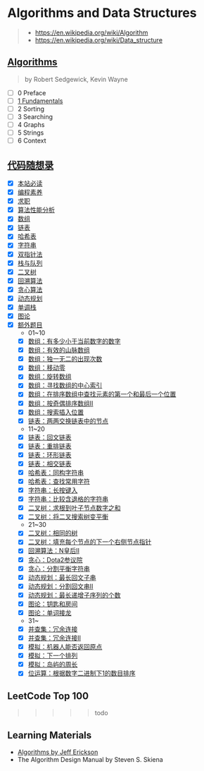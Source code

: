 # Algorithms and Data Structures

> - <https://en.wikipedia.org/wiki/Algorithm>
> - <https://en.wikipedia.org/wiki/Data_structure>

## [Algorithms](https://www.goodreads.com/book/show/10803540-algorithms)

> by Robert Sedgewick, Kevin Wayne

- [ ] 0 Preface
- [ ] [1 Fundamentals](fundamentals)
- [ ] 2 Sorting
- [ ] 3 Searching
- [ ] 4 Graphs
- [ ] 5 Strings
- [ ] 6 Context

## [代码随想录](https://github.com/youngyangyang04/leetcode-master)

- [x] [本站必读](https://programmercarl.com/)
- [x] [编程素养](https://programmercarl.com/%E5%89%8D%E5%BA%8F/%E4%BB%A3%E7%A0%81%E9%A3%8E%E6%A0%BC.html)
- [x] [求职](https://programmercarl.com/%E5%89%8D%E5%BA%8F/%E7%A8%8B%E5%BA%8F%E5%91%98%E7%AE%80%E5%8E%86.html)
- [x] [算法性能分析](fundamentals/analysis_of_algorithms.md)
- [x] [数组](./array.md)
- [x] [链表](./linked_list.md)
- [x] [哈希表](./hash_table.md)
- [x] [字符串](./string.md)
- [x] [双指针法](./two_pointers.md)
- [x] [栈与队列](./stack_queue.md)
- [x] [二叉树](./tree.md)
- [x] [回溯算法](./backtracking.md)
- [x] [贪心算法](./greedy.md)
- [x] [动态规划](./dynamic_programming.md)
- [x] [单调栈](./monotone_stack.md)
- [x] [图论](./graph.md)
- [x] [额外题目](https://programmercarl.com/other/ewaishuoming.html)
  - 01~10
  - [x] [数组：有多少小于当前数字的数字](https://programmercarl.com/1365.%E6%9C%89%E5%A4%9A%E5%B0%91%E5%B0%8F%E4%BA%8E%E5%BD%93%E5%89%8D%E6%95%B0%E5%AD%97%E7%9A%84%E6%95%B0%E5%AD%97.html)
  - [x] [数组：有效的山脉数组](https://programmercarl.com/0941.%E6%9C%89%E6%95%88%E7%9A%84%E5%B1%B1%E8%84%89%E6%95%B0%E7%BB%84.html)
  - [x] [数组：独一无二的出现次数](https://programmercarl.com/1207.%E7%8B%AC%E4%B8%80%E6%97%A0%E4%BA%8C%E7%9A%84%E5%87%BA%E7%8E%B0%E6%AC%A1%E6%95%B0.html)
  - [x] [数组：移动零](https://programmercarl.com/0283.%E7%A7%BB%E5%8A%A8%E9%9B%B6.html)
  - [x] [数组：旋转数组](https://programmercarl.com/0189.%E6%97%8B%E8%BD%AC%E6%95%B0%E7%BB%84.html)
  - [x] [数组：寻找数组的中心索引](https://programmercarl.com/0724.%E5%AF%BB%E6%89%BE%E6%95%B0%E7%BB%84%E7%9A%84%E4%B8%AD%E5%BF%83%E7%B4%A2%E5%BC%95.html)
  - [x] [数组：在排序数组中查找元素的第一个和最后一个位置](https://programmercarl.com/0034.%E5%9C%A8%E6%8E%92%E5%BA%8F%E6%95%B0%E7%BB%84%E4%B8%AD%E6%9F%A5%E6%89%BE%E5%85%83%E7%B4%A0%E7%9A%84%E7%AC%AC%E4%B8%80%E4%B8%AA%E5%92%8C%E6%9C%80%E5%90%8E%E4%B8%80%E4%B8%AA%E4%BD%8D%E7%BD%AE.html)
  - [x] [数组：按奇偶排序数组II](https://programmercarl.com/0922.%E6%8C%89%E5%A5%87%E5%81%B6%E6%8E%92%E5%BA%8F%E6%95%B0%E7%BB%84II.html)
  - [x] [数组：搜索插入位置](https://programmercarl.com/0035.%E6%90%9C%E7%B4%A2%E6%8F%92%E5%85%A5%E4%BD%8D%E7%BD%AE.html)
  - [x] [链表：两两交换链表中的节点](https://programmercarl.com/0024.%E4%B8%A4%E4%B8%A4%E4%BA%A4%E6%8D%A2%E9%93%BE%E8%A1%A8%E4%B8%AD%E7%9A%84%E8%8A%82%E7%82%B9.html)
  - 11~20
  - [x] [链表：回文链表](https://programmercarl.com/0234.%E5%9B%9E%E6%96%87%E9%93%BE%E8%A1%A8.html)
  - [x] [链表：重排链表](https://programmercarl.com/0143.%E9%87%8D%E6%8E%92%E9%93%BE%E8%A1%A8.html)
  - [x] [链表：环形链表](https://programmercarl.com/0141.%E7%8E%AF%E5%BD%A2%E9%93%BE%E8%A1%A8.html)
  - [x] [链表：相交链表](https://programmercarl.com/0160.%E7%9B%B8%E4%BA%A4%E9%93%BE%E8%A1%A8.html)
  - [x] [哈希表：同构字符串](https://programmercarl.com/0205.%E5%90%8C%E6%9E%84%E5%AD%97%E7%AC%A6%E4%B8%B2.html)
  - [x] [哈希表：查找常用字符](https://programmercarl.com/1002.%E6%9F%A5%E6%89%BE%E5%B8%B8%E7%94%A8%E5%AD%97%E7%AC%A6.html)
  - [x] [字符串：长按键入](https://programmercarl.com/0925.%E9%95%BF%E6%8C%89%E9%94%AE%E5%85%A5.html)
  - [x] [字符串：比较含退格的字符串](https://programmercarl.com/0844.%E6%AF%94%E8%BE%83%E5%90%AB%E9%80%80%E6%A0%BC%E7%9A%84%E5%AD%97%E7%AC%A6%E4%B8%B2.html)
  - [x] [二叉树：求根到叶子节点数字之和](https://programmercarl.com/0129.%E6%B1%82%E6%A0%B9%E5%88%B0%E5%8F%B6%E5%AD%90%E8%8A%82%E7%82%B9%E6%95%B0%E5%AD%97%E4%B9%8B%E5%92%8C.html)
  - [x] [二叉树：将二叉搜索树变平衡](https://programmercarl.com/1382.%E5%B0%86%E4%BA%8C%E5%8F%89%E6%90%9C%E7%B4%A2%E6%A0%91%E5%8F%98%E5%B9%B3%E8%A1%A1.html)
  - 21~30
  - [x] [二叉树：相同的树](https://programmercarl.com/0100.%E7%9B%B8%E5%90%8C%E7%9A%84%E6%A0%91.html)
  - [x] [二叉树：填充每个节点的下一个右侧节点指针](https://programmercarl.com/0116.%E5%A1%AB%E5%85%85%E6%AF%8F%E4%B8%AA%E8%8A%82%E7%82%B9%E7%9A%84%E4%B8%8B%E4%B8%80%E4%B8%AA%E5%8F%B3%E4%BE%A7%E8%8A%82%E7%82%B9%E6%8C%87%E9%92%88.html)
  - [x] [回溯算法：N皇后II](https://programmercarl.com/0052.N%E7%9A%87%E5%90%8EII.html)
  - [x] [贪心：Dota2参议院](https://programmercarl.com/0649.Dota2%E5%8F%82%E8%AE%AE%E9%99%A2.html)
  - [x] [贪心：分割平衡字符串](https://programmercarl.com/1221.%E5%88%86%E5%89%B2%E5%B9%B3%E8%A1%A1%E5%AD%97%E7%AC%A6%E4%B8%B2.html)
  - [x] [动态规划：最长回文子串](https://programmercarl.com/0005.%E6%9C%80%E9%95%BF%E5%9B%9E%E6%96%87%E5%AD%90%E4%B8%B2.html)
  - [x] [动态规划：分割回文串II](https://programmercarl.com/0132.%E5%88%86%E5%89%B2%E5%9B%9E%E6%96%87%E4%B8%B2II.html)
  - [x] [动态规划：最长递增子序列的个数](https://programmercarl.com/0673.%E6%9C%80%E9%95%BF%E9%80%92%E5%A2%9E%E5%AD%90%E5%BA%8F%E5%88%97%E7%9A%84%E4%B8%AA%E6%95%B0.html)
  - [x] [图论：钥匙和房间](https://programmercarl.com/0841.%E9%92%A5%E5%8C%99%E5%92%8C%E6%88%BF%E9%97%B4.html)
  - [x] [图论：单词接龙](https://programmercarl.com/0127.%E5%8D%95%E8%AF%8D%E6%8E%A5%E9%BE%99.html)
  - 31~
  - [x] [并查集：冗余连接](https://programmercarl.com/0684.%E5%86%97%E4%BD%99%E8%BF%9E%E6%8E%A5.html)
  - [x] [并查集：冗余连接II](https://programmercarl.com/0685.%E5%86%97%E4%BD%99%E8%BF%9E%E6%8E%A5II.html)
  - [x] [模拟：机器人能否返回原点](https://programmercarl.com/0657.%E6%9C%BA%E5%99%A8%E4%BA%BA%E8%83%BD%E5%90%A6%E8%BF%94%E5%9B%9E%E5%8E%9F%E7%82%B9.html)
  - [x] [模拟：下一个排列](https://programmercarl.com/0031.%E4%B8%8B%E4%B8%80%E4%B8%AA%E6%8E%92%E5%88%97.html)
  - [x] [模拟：岛屿的周长](https://programmercarl.com/0463.%E5%B2%9B%E5%B1%BF%E7%9A%84%E5%91%A8%E9%95%BF.html)
  - [x] [位运算：根据数字二进制下1的数目排序](https://programmercarl.com/1356.%E6%A0%B9%E6%8D%AE%E6%95%B0%E5%AD%97%E4%BA%8C%E8%BF%9B%E5%88%B6%E4%B8%8B1%E7%9A%84%E6%95%B0%E7%9B%AE%E6%8E%92%E5%BA%8F.html)

## LeetCode Top 100

>>>>> todo

## Learning Materials

- [Algorithms by Jeff Erickson](http://jeffe.cs.illinois.edu/teaching/algorithms/)
- The Algorithm Design Manual by Steven S. Skiena
